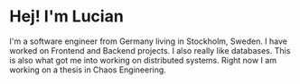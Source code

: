 # Hej! I'm Lucian

I'm a software engineer from Germany living in Stockholm, Sweden. I have worked on Frontend and Backend projects. I also really like databases. This is also what got me into working on distributed systems. Right now I am working on a thesis in Chaos Engineering.
